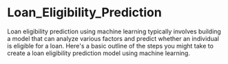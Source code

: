 # Loan_Eligibility_Prediction
Loan eligibility prediction using machine learning typically involves building a model that can analyze various factors and predict whether an individual is eligible for a loan. Here's a basic outline of the steps you might take to create a loan eligibility prediction model using machine learning.
